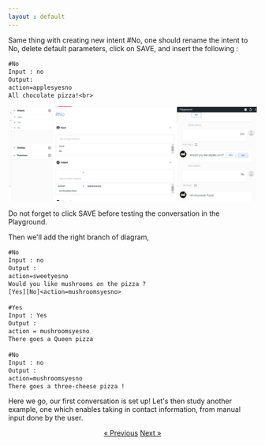 ```yaml
---
layout : default
---
```

Same thing with creating new intent #No, one should rename the intent to No, delete default parameters, click on SAVE, and insert the following :
    
    #No
    Input : no
    Output: 
    action=applesyesno 
    All chocolate pizza!<br>


 ![image](assets/images/all-chocolate-pizza.png)

Do not forget to click SAVE before testing the conversation in the Playground.

Then we'll add the right branch of diagram,

    #No
    Input : no
    Output :
    action=sweetyesno
    Would you like mushrooms on the pizza ?
    [Yes][No]<action=mushroomsyesno>

    #Yes
    Input : Yes
    Output :
    action = mushroomsyesno
    There goes a Queen pizza

    #No
    Input : no
    Output :
    action=mushroomsyesno
    There goes a three-cheese pizza !

Here we go, our first conversation is set up! Let's then study another example, one which enables taking in contact information, from manual input done by the user.










<div style = "text-align:center" markdown="1">
<a href="English-version5.html" class="previous">&laquo; Previous</a>
<a href="English-version7.html" class="next">Next &raquo;</a>
</div>

